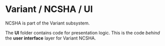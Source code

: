 # Variant / NCSHA / UI

NCSHA is part of the Variant subsystem.
  
The **UI** folder contains code for presentation logic. This is the code *behind* the **user interface** layer for Variant NCSHA.
